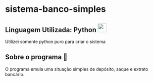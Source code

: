 # sistema-banco-simples

<h2>
  Linguagem Utilizada: Python
  <img height="28px" width="28px" src="https://cdn.jsdelivr.net/gh/devicons/devicon@latest/icons/python/python-original.svg" />
</h2>
Utilizei somente python puro para criar o sistema

<H2>Sobre o programa 🔎</H2> 
O programa emula uma situação simples de depósito, saque e extrato bancário.


